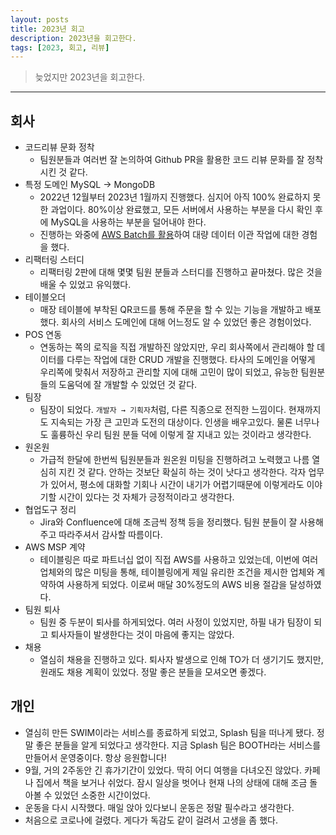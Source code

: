 ```yaml
---
layout: posts
title: 2023년 회고
description: 2023년을 회고한다.
tags: [2023, 회고, 리뷰]
---
```


> 늦었지만 2023년을 회고한다.

---

## 회사

- 코드리뷰 문화 정착
    - 팀원분들과 여러번 잘 논의하여 Github PR을 활용한 코드 리뷰 문화를 잘 정착시킨 것 같다.
- 특정 도메인 MySQL → MongoDB
    - 2022년 12월부터 2023년 1월까지 진행했다. 심지어 아직 100% 완료하지 못한 과업이다. 80%이상 완료했고, 모든 서버에서 사용하는 부분을 다시 확인 후에
      MySQL을 사용하는 부분을 덜어내야 한다.
    - 진행하는 와중에 [AWS Batch를 활용](https://techblog.tabling.co.kr/aws-batch-%EC%98%88%EC%A0%9C%EB%A1%9C-%EA%B0%84%EB%8B%A8%ED%9E%88-%EC%82%B4%ED%8E%B4%EB%B3%B4%EA%B8%B0-3b45fd9eebab)하여 대량 데이터 이관 작업에 대한 경험을 했다.
- 리팩터링 스터디
    - 리팩터링 2판에 대해 몇몇 팀원 분들과 스터디를 진행하고 끝마쳤다. 많은 것을 배울 수 있었고 유익했다.
- 테이블오더
    - 매장 테이블에 부착된 QR코드를 통해 주문을 할 수 있는 기능을 개발하고 배포했다. 회사의 서비스 도메인에 대해 어느정도 알 수 있었던 좋은 경험이었다.
- POS 연동
    - 연동하는 쪽의 로직을 직접 개발하진 않았지만, 우리 회사쪽에서 관리해야 할 데이터를 다루는 작업에 대한 CRUD 개발을 진행했다. 타사의 도메인을 어떻게 우리쪽에 맞춰서
      저장하고 관리할 지에 대해 고민이 많이 되었고, 유능한 팀원분들의 도움덕에 잘 개발할 수 있었던 것 같다.
- 팀장
    - 팀장이 되었다. `개발자 → 기획자`처럼, 다른 직종으로 전직한 느낌이다. 현재까지도 지속되는 가장 큰 고민과 도전의 대상이다. 인생을 배우고있다. 물론 너무나도
      훌륭하신 우리 팀원 분들 덕에 이렇게 잘 지내고 있는 것이라고 생각한다.
- 원온원
    - 가급적 한달에 한번씩 팀원분들과 원온원 미팅을 진행하려고 노력했고 나름 열심히 지킨 것 같다. 안하는 것보단 확실히 하는 것이 낫다고 생각한다. 각자 업무가 있어서,
      평소에 대화할 기회나 시간이 내기가 어렵기때문에 이렇게라도 이야기할 시간이 있다는 것 자체가 긍정적이라고 생각한다.
- 협업도구 정리
    - Jira와 Confluence에 대해 조금씩 정책 등을 정리했다. 팀원 분들이 잘 사용해주고 따라주셔서 감사할 따름이다.
- AWS MSP 계약
    - 테이블링은 따로 파트너십 없이 직접 AWS를 사용하고 있었는데, 이번에 여러 업체와의 많은 미팅을 통해, 테이블링에게 제일 유리한 조건을 제시한 업체와 계약하여 사용하게
      되었다. 이로써 매달 30%정도의 AWS 비용 절감을 달성하였다.
- 팀원 퇴사
    - 팀원 중 두분이 퇴사를 하게되었다. 여러 사정이 있었지만, 하필 내가 팀장이 되고 퇴사자들이 발생한다는 것이 마음에 좋지는 않았다.
- 채용
    - 열심히 채용을 진행하고 있다. 퇴사자 발생으로 인해 TO가 더 생기기도 했지만, 원래도 채용 계획이 있었다. 정말 좋은 분들을 모셔오면 좋겠다.

## 개인

- 열심히 만든 SWIM이라는 서비스를 종료하게 되었고, Splash 팀을 떠나게 됐다. 정말 좋은 분들을 알게 되었다고 생각한다. 지금 Splash 팀은 BOOTH라는 서비스를
  만들어서 운영중이다. 항상 응원합니다!
- 9월, 거의 2주동안 긴 휴가기간이 있었다. 딱히 어디 여행을 다녀오진 않았다. 카페나 집에서 책을 보거나 쉬었다. 잠시 일상을 벗어나 현재 나의 상태에 대해 조금 돌아볼 수
  있었던 소중한 시간이었다.
- 운동을 다시 시작했다. 매일 앉아 있다보니 운동은 정말 필수라고 생각한다.
- 처음으로 코로나에 걸렸다. 게다가 독감도 같이 걸려서 고생을 좀 했다.

